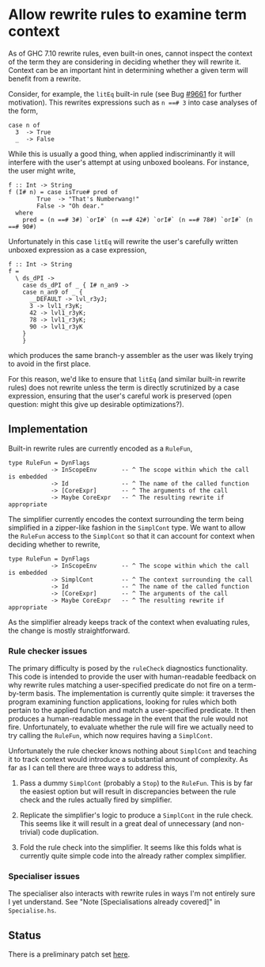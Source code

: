 # Allow rewrite rules to examine term context



As of GHC 7.10 rewrite rules, even built-in ones, cannot inspect the context of the term they are considering in deciding whether they will rewrite it. Context can be an important hint in determining whether a given term will benefit from a rewrite.



Consider, for example, the `litEq` built-in rule (see Bug [\#9661](http://gitlabghc.nibbler/ghc/ghc/issues/9661) for further motivation). This rewrites expressions such as `n ==# 3` into case analyses of the form,


```
case n of
  3  -> True
  _  -> False
```


While this is usually a good thing, when applied indiscriminantly it will interfere with the user's attempt at using unboxed booleans. For instance,
the user might write,


```
f :: Int -> String
f (I# n) = case isTrue# pred of
        True  -> "That's Numberwang!"
        False -> "Oh dear." 
  where
    pred = (n ==# 3#) `orI#` (n ==# 42#) `orI#` (n ==# 78#) `orI#` (n ==# 90#)
```


Unfortunately in this case `litEq` will rewrite the user's carefully written unboxed expression as a case expression,


```
f :: Int -> String
f =
  \ ds_dPI ->
    case ds_dPI of _ { I# n_an9 ->
    case n_an9 of _ {
      __DEFAULT -> lvl_r3yJ;
      3 -> lvl1_r3yK;
      42 -> lvl1_r3yK;
      78 -> lvl1_r3yK;
      90 -> lvl1_r3yK
    }
    }
```


which produces the same branch-y assembler as the user was likely trying to avoid in the first place.



For this reason, we'd like to ensure that `litEq` (and similar built-in rewrite rules) does not rewrite unless the term is directly scrutinized by a case expression, ensuring that the user's careful work is preserved (open question: might this give up desirable optimizations?).


## Implementation



Built-in rewrite rules are currently encoded as a `RuleFun`,


```
type RuleFun = DynFlags
            -> InScopeEnv       -- ^ The scope within which the call is embedded
            -> Id               -- ^ The name of the called function
            -> [CoreExpr]       -- ^ The arguments of the call
            -> Maybe CoreExpr   -- ^ The resulting rewrite if appropriate
```


The simplifier currently encodes the context surrounding the term being simplified in a zipper-like fashion in the `SimplCont` type. We want to allow the `RuleFun` access to the `SimplCont` so that it can account for context when deciding whether to rewrite,


```
type RuleFun = DynFlags
            -> InScopeEnv       -- ^ The scope within which the call is embedded
            -> SimplCont        -- ^ The context surrounding the call
            -> Id               -- ^ The name of the called function
            -> [CoreExpr]       -- ^ The arguments of the call
            -> Maybe CoreExpr   -- ^ The resulting rewrite if appropriate
```


As the simplifier already keeps track of the context when evaluating rules, the change is mostly straightforward.


### Rule checker issues



The primary difficulty is posed by the `ruleCheck` diagnostics functionality. This code is intended to provide the user with human-readable feedback on why rewrite rules matching a user-specified predicate do not fire on a term-by-term basis. The implementation is currently quite simple: it traverses the program examining function applications, looking for rules which both pertain to the applied function and match a user-specified predicate. It then produces a human-readable message in the event that the rule would not fire. Unfortunately, to evaluate whether the rule will fire we actually need to try calling the `RuleFun`, which now requires having a `SimplCont`.



Unfortunately the rule checker knows nothing about `SimplCont` and teaching it to track context would introduce a substantial amount of complexity. As far as I can tell there are three ways to address this,


1. Pass a dummy `SimplCont` (probably a `Stop`) to the `RuleFun`. This
  is by far the easiest option but will result in discrepancies
  between the rule check and the rules actually fired by simplifier.

1. Replicate the simplifier's logic to produce a `SimplCont` in the
  rule check. This seems like it will result in a great deal of
  unnecessary (and non-trivial) code duplication.

1. Fold the rule check into the simplifier. It seems like this folds
  what is currently quite simple code into the already rather complex
  simplifier.

### Specialiser issues



The specialiser also interacts with rewrite rules in ways I'm not entirely sure I yet understand. See "Note \[Specialisations already covered\]" in `Specialise.hs`.


## Status



There is a preliminary patch set [
here](https://github.com/bgamari/ghc/tree/wip/rule-context).


